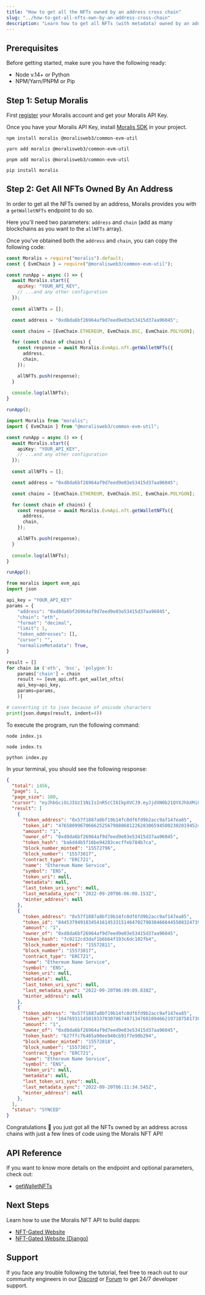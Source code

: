 ```yaml
---
title: "How to get all the NFTs owned by an address cross chain"
slug: "../how-to-get-all-nfts-own-by-an-address-cross-chain"
description: "Learn how to get all NFTs (with metadata) owned by an address cross chain using Moralis NFT API."
---
```

## Prerequisites

Before getting started, make sure you have the following ready:

- Node v.14+ or Python
- NPM/Yarn/PNPM or Pip

## Step 1: Setup Moralis

First [register](/web3-data-api/get-your-api-key) your Moralis account and get your Moralis API Key.

Once you have your Moralis API Key, install [Moralis SDK](/docs/moralis-sdk) in your project.

```shell npm
npm install moralis @moralisweb3/common-evm-util
```
```shell yarn
yarn add moralis @moralisweb3/common-evm-util
```
```shell pnpm
pnpm add moralis @moralisweb3/common-evm-util
```
```Text pip
pip install moralis
```



## Step 2: Get All NFTs Owned By An Address

In order to get all the NFTs owned by an address, Moralis provides you with a `getWalletNFTs` endpoint to do so.

Here you'll need two parameters: `address` and `chain` (add as many blockchains as you want to the `allNFTs` array).

Once you've obtained both the `address` and `chain`, you can copy the following code:

```javascript index.js
const Moralis = require("moralis").default;
const { EvmChain } = require("@moralisweb3/common-evm-util");

const runApp = async () => {
  await Moralis.start({
    apiKey: "YOUR_API_KEY",
    // ...and any other configuration
  });
  
  const allNFTs = [];

  const address = "0xd8da6bf26964af9d7eed9e03e53415d37aa96045";

  const chains = [EvmChain.ETHEREUM, EvmChain.BSC, EvmChain.POLYGON];

  for (const chain of chains) {
    const response = await Moralis.EvmApi.nft.getWalletNFTs({
      address,
      chain,
    });

    allNFTs.push(response);
  }
  
  console.log(allNFTs);
}

runApp();
```
```typescript index.ts
import Moralis from "moralis";
import { EvmChain } from "@moralisweb3/common-evm-util";

const runApp = async () => {
  await Moralis.start({
    apiKey: "YOUR_API_KEY",
    // ...and any other configuration
  });
  
  const allNFTs = [];

  const address = "0xd8da6bf26964af9d7eed9e03e53415d37aa96045";

  const chains = [EvmChain.ETHEREUM, EvmChain.BSC, EvmChain.POLYGON];

  for (const chain of chains) {
    const response = await Moralis.EvmApi.nft.getWalletNFTs({
      address,
      chain,
    });

    allNFTs.push(response);
  }
  
  console.log(allNFTs);
}

runApp();
```
```python index.py
from moralis import evm_api
import json

api_key = "YOUR_API_KEY"
params = {
    "address": "0xd8da6bf26964af9d7eed9e03e53415d37aa96045", 
    "chain": "eth", 
    "format": "decimal", 
    "limit": 1, 
    "token_addresses": [], 
    "cursor": "", 
    "normalizeMetadata": True, 
}

result = []
for chain in ('eth', 'bsc', 'polygon'):
	params['chain'] = chain
	result += [evm_api.nft.get_wallet_nfts(
    api_key=api_key,
    params=params,
	)]

# converting it to json because of unicode characters
print(json.dumps(result, indent=4))
```



To execute the program, run the following command:

```shell Shell (JavaScript)
node index.js
```
```Text Shell (TypeScript)
node index.ts
```
```Text Shell (Python)
python index.py
```



In your terminal, you should see the following response:

```json
{
  "total": 1456,
  "page": 1,
  "page_size": 100,
  "cursor": "eyJhbGciOiJIUzI1NiIsInR5cCI6IkpXVCJ9.eyJjdXN0b21QYXJhbXMiOnsid2FsbGV0QWRkcmVzcyI6IjB4ZDhkYTZiZjI2OTY0YWY5ZDdlZWQ5ZTAzZTUzNDE1ZDM3YWE5NjA0NSJ9LCJrZXlzIjpbIjE2NjMyMzgxNzUuMDc3Il0sIndoZXJlIjp7Im93bmVyX29mIjoiMHhkOGRhNmJmMjY5NjRhZjlkN2VlZDllMDNlNTM0MTVkMzdhYTk2MDQ1In0sImxpbWl0IjoxMDAsIm9mZnNldCI6MCwib3JkZXIiOltdLCJ0b3RhbCI6MTQ1NiwicGFnZSI6MSwidGFpbE9mZnNldCI6MSwiaWF0IjoxNjY2NjgyNTUyfQ.E5DkWYvRTaFnVhgedRuT3IW-rb2V-ikFKwP2cg2Qf78",
  "result": [
    {
      "token_address": "0x57f1887a8bf19b14fc0df6fd9b2acc9af147ea85",
      "token_id": "4765809967066625256798886812262830659450023020194524584471225959000376492819",
      "amount": "1",
      "owner_of": "0xd8da6bf26964af9d7eed9e03e53415d37aa96045",
      "token_hash": "ba6d44b5f16be94283cecffeb784b7ca",
      "block_number_minted": "15572796",
      "block_number": "15573017",
      "contract_type": "ERC721",
      "name": "Ethereum Name Service",
      "symbol": "ENS",
      "token_uri": null,
      "metadata": null,
      "last_token_uri_sync": null,
      "last_metadata_sync": "2022-09-20T06:06:08.153Z",
      "minter_address": null
    },
    {
      "token_address": "0x57f1887a8bf19b14fc0df6fd9b2acc9af147ea85",
      "token_id": "84453794918345416145331514647027903846664455083247396107154093349515123913389",
      "amount": "1",
      "owner_of": "0xd8da6bf26964af9d7eed9e03e53415d37aa96045",
      "token_hash": "7c0212cd3daf1b6b64f193c6dc102fb4",
      "block_number_minted": "15572811",
      "block_number": "15573017",
      "contract_type": "ERC721",
      "name": "Ethereum Name Service",
      "symbol": "ENS",
      "token_uri": null,
      "metadata": null,
      "last_token_uri_sync": null,
      "last_metadata_sync": "2022-09-20T06:09:09.838Z",
      "minter_address": null
    },
    {
      "token_address": "0x57f1887a8bf19b14fc0df6fd9b2acc9af147ea85",
      "token_id": "16476931145019337030786748713476010946621971075817308111460324192065814192354",
      "amount": "1",
      "owner_of": "0xd8da6bf26964af9d7eed9e03e53415d37aa96045",
      "token_hash": "627ffc76405a90ee940cb91f7e90b294",
      "block_number_minted": "15572818",
      "block_number": "15573017",
      "contract_type": "ERC721",
      "name": "Ethereum Name Service",
      "symbol": "ENS",
      "token_uri": null,
      "metadata": null,
      "last_token_uri_sync": null,
      "last_metadata_sync": "2022-09-20T06:11:34.545Z",
      "minter_address": null
    },
  ],
  "status": "SYNCED"
}
```



Congratulations 🥳 you just got all the NFTs owned by an address across chains with just a few lines of code using the Moralis NFT API!

## API Reference

If you want to know more details on the endpoint and optional parameters, check out:

- [getWalletNFTs](https://docs.moralis.io/reference/getwalletnfts)

## Next Steps

Learn how to use the Moralis NFT API to build dapps:

- [NFT-Gated Website](/docs/nextjs-nft-gated-website)
- [NFT-Gated Website (Django)](/docs/nft-gated-website-in-django)

## Support

If you face any trouble following the tutorial, feel free to reach out to our community engineers in our [Discord](https://moralis.io/discord) or [Forum](https://forum.moralis.io) to get 24/7 developer support.